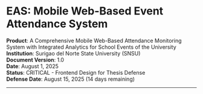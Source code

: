 # EAS: Mobile Web-Based Event Attendance System

**Product**: A Comprehensive Mobile Web-Based Attendance Monitoring System with Integrated Analytics for School Events of the University  
**Institution**: Surigao del Norte State University (SNSU)  
**Document Version**: 1.0  
**Date**: August 1, 2025  
**Status**: CRITICAL - Frontend Design for Thesis Defense  
**Defense Date**: August 15, 2025 (14 days remaining)

---
